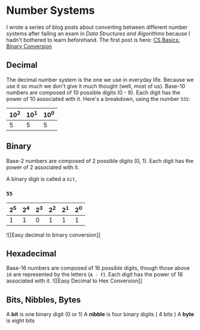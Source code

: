# Number Systems
I wrote a series of blog posts about converting between different number systems after failing an exam in _Data Structures and Algorithms_ because I hadn't bothered to learn beforehand.
The first post is here: [CS Basics: Binary Conversion](https://trainingmontage.dev/posts/cs-basics-binary-conversion/)
## Decimal
The decimal number system is the one we use in everyday life. Because we use it so much we don't give it much thought (well, most of us).
Base-10 numbers are composed of 10 possible digits (0 - 9). Each digit has the power of 10 associated with it.
Here's a breakdown, using the number `555`:

| $10^2$ | $10^1$ | $10^0$ |
| ------ | ------ | ------ |
| 5      | 5      | 5      |

## Binary
Base-2 numbers are composed of 2 possible digits (0, 1). Each digit has the power of 2 associated with it.

A binary digit is called a `bit`, 

### `55`


| $2^5$ | $2^4$ | $2^3$ | $2^2$ | $2^1$ | $2^0$ |
| ----- | ----- | ----- | ----- | ----- | ----- |
| 1     | 1     |    0   | 1     | 1     | 1     |

![[Easy decimal to binary conversion]]

## Hexadecimal
Base-16 numbers are composed of 16 possible digits, though those above `10` are represented by the letters (`A - F`). Each digit has the power of 16 associated with it.
![[Easy Decimal to Hex Conversion]]

## Bits, Nibbles, Bytes
A __bit__ is one binary digit (0 or 1)
A __nibble__ is four binary digits ( 4 bits )
A __byte__ is eight bits